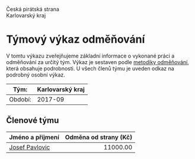 Česká pirátská strana  
Karlovarský kraj

Týmový výkaz odměňování
===========================

V tomtu výkazu zveřejňujeme základní informace o vykonané práci a odměňování
za určitý tým. Výkaz je sestaven podle [metodiky odměňování][metodika],
která obsahuje podrobnosti. U všech členů týmu je uveden odkaz na podrobný osobní výkaz.

Tým:                     | Karlovarský kraj
-----------------------  | --------------------
Období:                  | 2017-09

Členové týmu
--------------

| Jméno a příjmení                  |   Odměna od strany (Kč) |
|:----------------------------------|------------------------:|
| [Josef Pavlovic](josef-pavlovic/) |                11000.00 |


[metodika]: https://redmine.pirati.cz/projects/po/wiki/Odmenovani
